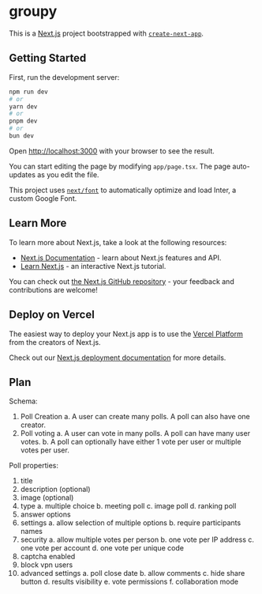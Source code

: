 # groupy

This is a [Next.js](https://nextjs.org/) project bootstrapped with [`create-next-app`](https://github.com/vercel/next.js/tree/canary/packages/create-next-app).

## Getting Started

First, run the development server:

```bash
npm run dev
# or
yarn dev
# or
pnpm dev
# or
bun dev
```

Open [http://localhost:3000](http://localhost:3000) with your browser to see the result.

You can start editing the page by modifying `app/page.tsx`. The page auto-updates as you edit the file.

This project uses [`next/font`](https://nextjs.org/docs/basic-features/font-optimization) to automatically optimize and load Inter, a custom Google Font.

## Learn More

To learn more about Next.js, take a look at the following resources:

- [Next.js Documentation](https://nextjs.org/docs) - learn about Next.js features and API.
- [Learn Next.js](https://nextjs.org/learn) - an interactive Next.js tutorial.

You can check out [the Next.js GitHub repository](https://github.com/vercel/next.js/) - your feedback and contributions are welcome!

## Deploy on Vercel

The easiest way to deploy your Next.js app is to use the [Vercel Platform](https://vercel.com/new?utm_medium=default-template&filter=next.js&utm_source=create-next-app&utm_campaign=create-next-app-readme) from the creators of Next.js.

Check out our [Next.js deployment documentation](https://nextjs.org/docs/deployment) for more details.

## Plan

Schema:

1. Poll Creation
   a. A user can create many polls. A poll can also have one creator.
2. Poll voting
   a. A user can vote in many polls. A poll can have many user votes.
   b. A poll can optionally have either 1 vote per user or multiple votes per user.

Poll properties:

1. title
2. description (optional)
3. image (optional)
4. type
   a. multiple choice
   b. meeting poll
   c. image poll
   d. ranking poll
5. answer options
6. settings
   a. allow selection of multiple options
   b. require participants names
7. security
   a. allow multiple votes per person
   b. one vote per IP address
   c. one vote per account
   d. one vote per unique code
8. captcha enabled
9. block vpn users
10. advanced settings
    a. poll close date
    b. allow comments
    c. hide share button
    d. results visibility
    e. vote permissions
    f. collaboration mode
